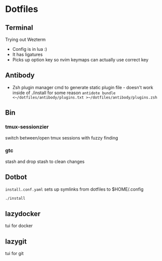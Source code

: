 # Dotfiles

## Terminal 
Trying out Wezterm
- Config is in lua :) 
- It has ligatures
- Picks up option key so nvim keymaps can actually use correct key

## Antibody
- Zsh plugin manager
cmd to generate static plugin file - doesn't work inside of ./install for some reason
`antidote bundle <~/dotfiles/antibody/plugins.txt >~/dotfiles/antibody/plugins.zsh`

## Bin

### tmux-sessionzier
  switch between/open tmux sessions with fuzzy finding
### gtc
  stash and drop stash to clean changes

## Dotbot
`install.conf.yaml` sets up symlinks from dotfiles to $HOME/.config 

```sh
./install
```

## lazydocker
tui for docker

## lazygit
tui for git
